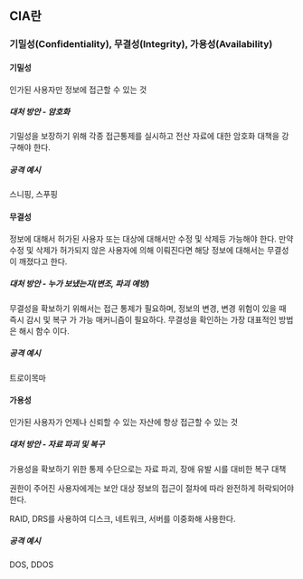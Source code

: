 ## CIA란

### 기밀성(Confidentiality), 무결성(Integrity), 가용성(Availability)



#### 기밀성 

인가된 사용자만 정보에 접근할 수 있는 것

##### 대처 방안 - 암호화

기밀성을 보장하기 위해 각종 접근통제를 실시하고 전산 자료에 대한 암호화 대책을 강구해야 한다.

##### 공격 예시

스니핑, 스푸핑



#### 무결성

정보에 대해서 허가된 사용자 또는 대상에 대해서만 수정 및 삭제등 가능해야 한다.
만약 수정 및 삭제가 허가되지 않은 사용자에 의해 이뤄진다면 해당 정보에 대해서는 무결성이 깨졌다고 한다.

##### 대처 방안 - 누가 보냈는지(변조, 파괴 예방)

무결성을 확보하기 위해서는 접근 통제가 필요하며, 정보의 변경, 변경 위험이 있을 때 즉시 감시 및 복구 가 가능 매커니즘이 필요하다. 무결성을 확인하는 가장 대표적인 방법은 해시 함수 이다.

##### 공격 예시

트로이목마



#### 가용성

인가된 사용자가 언제나 신뢰할 수 있는 자산에 항상 접근할 수 있는 것

##### 대처 방안 - 자료 파괴 및 복구

가용성을 확보하기 위한 통제 수단으로는 자료 파괴, 장애 유발 시를 대비한 복구 대책

권한이 주어진 사용자에게는 보안 대상 정보의 접근이 절차에 따라 완전하게 허락되어야 한다. 

RAID, DRS를 사용하여 디스크, 네트워크, 서버를 이중화해 사용한다.

##### 공격 예시

DOS, DDOS

